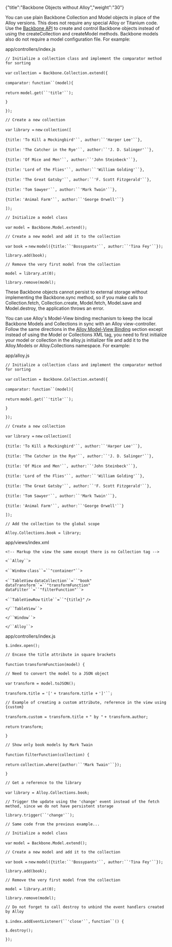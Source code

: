 {"title":"Backbone Objects without Alloy","weight":"30"} 

You can use plain Backbone Collection and Model objects in place of the Alloy versions. This does not require any special Alloy or Titanium code. Use the [Backbone API](http://docs.appcelerator.com/backbone/0.9.2/) to create and control Backbone objects instead of using the createCollection and createModel methods. Backbone models also do not require a model configuration file. For example:

app/controllers/index.js

`// Initialize a collection class and implement the comparator method for sorting`

`var` `collection = Backbone.Collection.extend({`

`comparator:` `function``(model){`

`return` `model.get(``'title'``);`

`}`

`});`

`// Create a new collection`

`var` `library =` `new` `collection([`

`{title:` `'To Kill a Mockingbird'``, author:``'Harper Lee'``},`

`{title:` `'The Catcher in the Rye'``, author:``'J. D. Salinger'``},`

`{title:` `'Of Mice and Men'``, author:``'John Steinbeck'``},`

`{title:` `'Lord of the Flies'``, author:``'William Golding'``},`

`{title:` `'The Great Gatsby'``, author:``'F. Scott Fitzgerald'``},`

`{title:` `'Tom Sawyer'``, author:``'Mark Twain'``},`

`{title:` `'Animal Farm'``, author:``'George Orwell'``}`

`]);`

`// Initialize a model class`

`var` `model = Backbone.Model.extend();`

`// Create a new model and add it to the collection`

`var` `book =` `new` `model({title:``'Bossypants'``, author:``'Tina Fey'``});`

`library.add(book);`

`// Remove the very first model from the collection`

`model = library.at(0);`

`library.remove(model);`

These Backbone objects cannot persist to external storage without implementing the Backbone.sync method, so if you make calls to Collection.fetch, Collection.create, Model.fetch, Model.save and Model.destroy, the application throws an error.

You can use Alloy's Model-View binding mechanism to keep the local Backbone Models and Collections in sync with an Alloy view-controller. Follow the same directions in the [Alloy Model-View Binding](/docs/appc/Alloy_Framework/Alloy_Guide/Alloy_Models/Alloy_Data_Binding/#Model-viewbinding) section except instead of using the Model or Collections XML tag, you need to first initialize your model or collection in the alloy.js initializer file and add it to the Alloy.Models or Alloy.Collections namespace. For example:

app/alloy.js

`// Initialize a collection class and implement the comparator method for sorting`

`var` `collection = Backbone.Collection.extend({`

`comparator:` `function``(model){`

`return` `model.get(``'title'``);`

`}`

`});`

`// Create a new collection`

`var` `library =` `new` `collection([`

`{title:` `'To Kill a Mockingbird'``, author:``'Harper Lee'``},`

`{title:` `'The Catcher in the Rye'``, author:``'J. D. Salinger'``},`

`{title:` `'Of Mice and Men'``, author:``'John Steinbeck'``},`

`{title:` `'Lord of the Flies'``, author:``'William Golding'``},`

`{title:` `'The Great Gatsby'``, author:``'F. Scott Fitzgerald'``},`

`{title:` `'Tom Sawyer'``, author:``'Mark Twain'``},`

`{title:` `'Animal Farm'``, author:``'George Orwell'``}`

`]);`

`// Add the collection to the global scope`

`Alloy.Collections.book = library;`

app/views/index.xml

`<!-- Markup the view the same except there is no Collection tag -->`

`<``Alloy``>`

`<``Window`  `class``=``"container"``>`

`<``TableView`  `dataCollection``=``"book"`  `dataTransform``=``"transformFunction"`  `dataFilter``=``"filterFunction"``>`

`<``TableViewRow`  `title``=``"{title}"` `/>`

`</``TableView``>`

`</``Window``>`

`</``Alloy``>`

app/controllers/index.js

`$.index.open();`

`// Encase the title attribute in square brackets`

`function` `transformFunction(model) {`

`// Need to convert the model to a JSON object`

`var` `transform = model.toJSON();`

`transform.title =` `'['` `+ transform.title +` `']'``;`

`// Example of creating a custom attribute, reference in the view using {custom}`

`transform.custom = transform.title +` `" by "` `+ transform.author;`

`return` `transform;`

`}`

`// Show only book models by Mark Twain`

`function` `filterFunction(collection) {`

`return` `collection.where({author:``'Mark Twain'``});`

`}`

`// Get a reference to the library`

`var` `library = Alloy.Collections.book;`

`// Trigger the update using the 'change' event instead of the fetch method, since we do not have persistent storage`

`library.trigger(``'change'``);`

`// Same code from the previous example...`

`// Initialize a model class`

`var` `model = Backbone.Model.extend();`

`// Create a new model and add it to the collection`

`var` `book =` `new` `model({title:``'Bossypants'``, author:``'Tina Fey'``});`

`library.add(book);`

`// Remove the very first model from the collection`

`model = library.at(0);`

`library.remove(model);`

`// Do not forget to call destroy to unbind the event handlers created by Alloy`

`$.index.addEventListener(``'close'``,` `function``() {`

`$.destroy();`

`});`